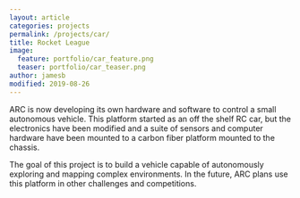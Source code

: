 ```yaml
---
layout: article
categories: projects
permalink: /projects/car/
title: Rocket League
image:
  feature: portfolio/car_feature.png
  teaser: portfolio/car_teaser.png
author: jamesb
modified: 2019-08-26
---
```

ARC is now developing its own hardware and software to control a small autonomous vehicle. This platform started as an off the shelf RC car, but the electronics have been modified and a suite of sensors and computer hardware have been mounted to a carbon fiber platform mounted to the chassis.

The goal of this project is to build a vehicle capable of autonomously exploring and mapping complex environments. In the future, ARC plans use this platform in other challenges and competitions.
